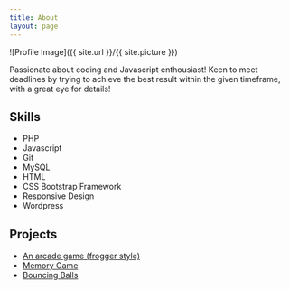 ```yaml
---
title: About
layout: page
---
```

![Profile Image]({{ site.url }}/{{ site.picture }})

<p>Passionate about coding and Javascript enthousiast! 
Keen to meet deadlines by trying to achieve the best result within the given timeframe, with a great eye for details!</p>

<h2>Skills</h2>

<ul class="skill-list">
	<li>PHP</li>
	<li>Javascript</li>
	<li>Git</li>
	<li>MySQL</li>		
	<li>HTML</li>
	<li>CSS Bootstrap Framework</li>
	<li>Responsive Design</li>
	<li>Wordpress</li>
</ul>

<h2>Projects</h2>

<ul>
	<li><a href="https://github.com/Vasilisdm/arcadeGame">An arcade game (frogger style)</a></li>
	<li><a href="https://github.com/Vasilisdm/memoryGame">Memory Game</a></li>
	<li><a href="https://github.com/Vasilisdm/bouncingBalls">Bouncing Balls</a></li>
</ul>
